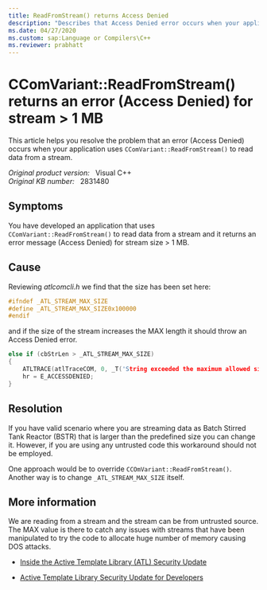 ```yaml
---
title: ReadFromStream() returns Access Denied
description: "Describes that Access Denied error occurs when your application uses CComVariant::ReadFromStream() to read data from a stream."
ms.date: 04/27/2020
ms.custom: sap:Language or Compilers\C++
ms.reviewer: prabhatt
---
```

# CComVariant::ReadFromStream() returns an error (Access Denied) for stream > 1 MB

This article helps you resolve the problem that an error (Access Denied) occurs when your application uses `CComVariant::ReadFromStream()` to read data from a stream.

_Original product version:_ &nbsp; Visual C++  
_Original KB number:_ &nbsp; 2831480

## Symptoms

You have developed an application that uses `CComVariant::ReadFromStream()` to read data from a stream and it returns an error message (Access Denied) for stream size > 1 MB.

## Cause

Reviewing *atlcomcli.h* we find that the size has been set here:  

```cpp
#ifndef _ATL_STREAM_MAX_SIZE
#define _ATL_STREAM_MAX_SIZE0x100000
#endif
```  

and if the size of the stream increases the MAX length it should throw an Access Denied error.  

```cpp
else if (cbStrLen > _ATL_STREAM_MAX_SIZE)
{
    ATLTRACE(atlTraceCOM, 0, _T('String exceeded the maximum allowed size see _ATL_STREAM_MAX_SIZE.'));
    hr = E_ACCESSDENIED;
}
```

## Resolution

If you have valid scenario where you are streaming data as Batch Stirred Tank Reactor (BSTR) that is larger than the predefined size you can change it. However, if you are using any untrusted code this workaround should not be employed.

One approach would be to override `CCOmVariant::ReadFromStream()`.
Another way is to change `_ATL_STREAM_MAX_SIZE` itself.

## More information

We are reading from a stream and the stream can be from untrusted source. The MAX value is there to catch any issues with streams that have been manipulated to try the code to allocate huge number of memory causing DOS attacks.

- [Inside the Active Template Library (ATL) Security Update](https://channel9.msdn.com/Blogs/Charles/Out-of-Band-Inside-the-ATL-Security-Update)  

- [Active Template Library Security Update for Developers](/previous-versions/ee309358(v=msdn.10))
